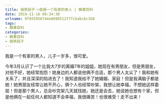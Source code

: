 ```yaml
---
title: 搞笑段子->我是一个有家的男人 | 糗事百科
date: 2019-11-16 09:34:30
urlname: 0f855958744e8898512fffcbabc6c1b8
tags: 
- 糗事百科
categories:
- 糗事百科
- 搞笑段子
---
```

我是一个有家的男人，儿子一岁多，很可爱。

今年3月认识了一个比我大7岁的离婚7年的姐姐，她现在有男朋友，但是男朋友，对他不好，她经常抱怨！她身边的人都说他俩不合适，那个男人太尖了！我和她有关系了，并且深深的陷进去了！我知道我给不了她婚姻、家庭！但是我满脑子都是她！她男朋友经常让她不开心，俩个人也经常吵架，我想让她幸福，不想她这样委屈！但是那个男人，总会吵完架几天就找她，她还是会去，她说她也想有个家，但是他俩在一起任何人都知道不会幸福，我很痛苦！也很难受！走不出来！



